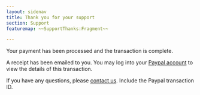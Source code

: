 ```yaml
---
layout: sidenav
title: Thank you for your support
section: Support
featuremap: ~~SupportThanks:Fragment~~

---
```


Your payment has been processed and the transaction is complete.

A receipt has been emailed to you. You may log into your [Paypal account](https://www.paypal.com) to view the details of this transaction.

If you have any questions, please [contact us](mailto:helpdesk@doaj.org). Include the Paypal transaction ID.
